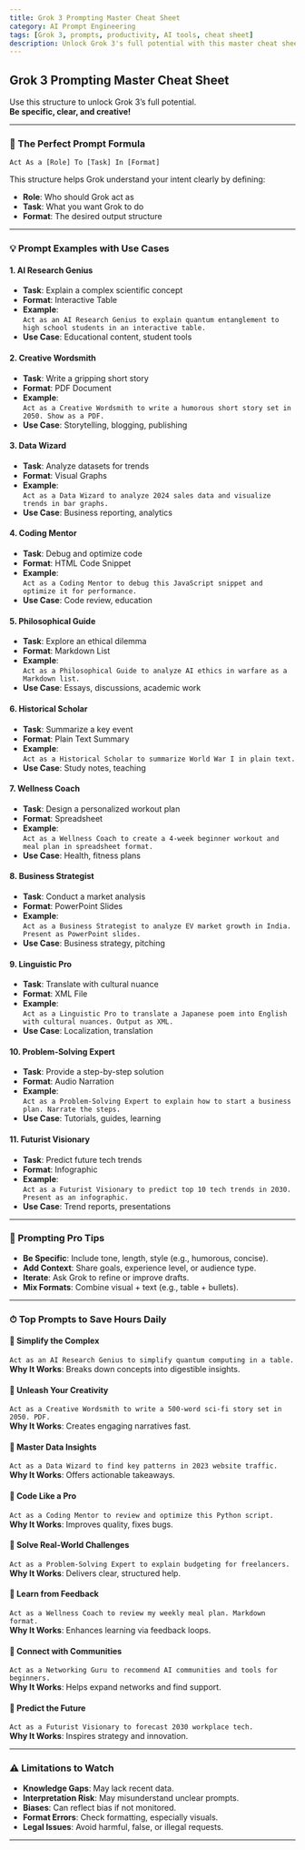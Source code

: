 ```yaml
---
title: Grok 3 Prompting Master Cheat Sheet
category: AI Prompt Engineering
tags: [Grok 3, prompts, productivity, AI tools, cheat sheet]
description: Unlock Grok 3's full potential with this master cheat sheet of expert-level prompts. Learn the perfect prompt formula, roles, tasks, formats, and real-world use cases to save hours daily.
---
```


## Grok 3 Prompting Master Cheat Sheet

Use this structure to unlock Grok 3’s full potential.  
**Be specific, clear, and creative!**

---

### 🧠 The Perfect Prompt Formula

```
Act As a [Role] To [Task] In [Format]
```

This structure helps Grok understand your intent clearly by defining:
- **Role**: Who should Grok act as
- **Task**: What you want Grok to do
- **Format**: The desired output structure

---

### 💡 Prompt Examples with Use Cases

#### 1. **AI Research Genius**
- **Task**: Explain a complex scientific concept  
- **Format**: Interactive Table  
- **Example**:  
  `Act as an AI Research Genius to explain quantum entanglement to high school students in an interactive table.`  
- **Use Case**: Educational content, student tools

#### 2. **Creative Wordsmith**
- **Task**: Write a gripping short story  
- **Format**: PDF Document  
- **Example**:  
  `Act as a Creative Wordsmith to write a humorous short story set in 2050. Show as a PDF.`  
- **Use Case**: Storytelling, blogging, publishing

#### 3. **Data Wizard**
- **Task**: Analyze datasets for trends  
- **Format**: Visual Graphs  
- **Example**:  
  `Act as a Data Wizard to analyze 2024 sales data and visualize trends in bar graphs.`  
- **Use Case**: Business reporting, analytics

#### 4. **Coding Mentor**
- **Task**: Debug and optimize code  
- **Format**: HTML Code Snippet  
- **Example**:  
  `Act as a Coding Mentor to debug this JavaScript snippet and optimize it for performance.`  
- **Use Case**: Code review, education

#### 5. **Philosophical Guide**
- **Task**: Explore an ethical dilemma  
- **Format**: Markdown List  
- **Example**:  
  `Act as a Philosophical Guide to analyze AI ethics in warfare as a Markdown list.`  
- **Use Case**: Essays, discussions, academic work

#### 6. **Historical Scholar**
- **Task**: Summarize a key event  
- **Format**: Plain Text Summary  
- **Example**:  
  `Act as a Historical Scholar to summarize World War I in plain text.`  
- **Use Case**: Study notes, teaching

#### 7. **Wellness Coach**
- **Task**: Design a personalized workout plan  
- **Format**: Spreadsheet  
- **Example**:  
  `Act as a Wellness Coach to create a 4-week beginner workout and meal plan in spreadsheet format.`  
- **Use Case**: Health, fitness plans

#### 8. **Business Strategist**
- **Task**: Conduct a market analysis  
- **Format**: PowerPoint Slides  
- **Example**:  
  `Act as a Business Strategist to analyze EV market growth in India. Present as PowerPoint slides.`  
- **Use Case**: Business strategy, pitching

#### 9. **Linguistic Pro**
- **Task**: Translate with cultural nuance  
- **Format**: XML File  
- **Example**:  
  `Act as a Linguistic Pro to translate a Japanese poem into English with cultural nuances. Output as XML.`  
- **Use Case**: Localization, translation

#### 10. **Problem-Solving Expert**
- **Task**: Provide a step-by-step solution  
- **Format**: Audio Narration  
- **Example**:  
  `Act as a Problem-Solving Expert to explain how to start a business plan. Narrate the steps.`  
- **Use Case**: Tutorials, guides, learning

#### 11. **Futurist Visionary**
- **Task**: Predict future tech trends  
- **Format**: Infographic  
- **Example**:  
  `Act as a Futurist Visionary to predict top 10 tech trends in 2030. Present as an infographic.`  
- **Use Case**: Trend reports, presentations

---

### 🧩 Prompting Pro Tips

- **Be Specific**: Include tone, length, style (e.g., humorous, concise).
- **Add Context**: Share goals, experience level, or audience type.
- **Iterate**: Ask Grok to refine or improve drafts.
- **Mix Formats**: Combine visual + text (e.g., table + bullets).

---

### ⏱ Top Prompts to Save Hours Daily

#### 🔹 Simplify the Complex  
`Act as an AI Research Genius to simplify quantum computing in a table.`  
**Why It Works**: Breaks down concepts into digestible insights.

#### 🔹 Unleash Your Creativity  
`Act as a Creative Wordsmith to write a 500-word sci-fi story set in 2050. PDF.`  
**Why It Works**: Creates engaging narratives fast.

#### 🔹 Master Data Insights  
`Act as a Data Wizard to find key patterns in 2023 website traffic.`  
**Why It Works**: Offers actionable takeaways.

#### 🔹 Code Like a Pro  
`Act as a Coding Mentor to review and optimize this Python script.`  
**Why It Works**: Improves quality, fixes bugs.

#### 🔹 Solve Real-World Challenges  
`Act as a Problem-Solving Expert to explain budgeting for freelancers.`  
**Why It Works**: Delivers clear, structured help.

#### 🔹 Learn from Feedback  
`Act as a Wellness Coach to review my weekly meal plan. Markdown format.`  
**Why It Works**: Enhances learning via feedback loops.

#### 🔹 Connect with Communities  
`Act as a Networking Guru to recommend AI communities and tools for beginners.`  
**Why It Works**: Helps expand networks and find support.

#### 🔹 Predict the Future  
`Act as a Futurist Visionary to forecast 2030 workplace tech.`  
**Why It Works**: Inspires strategy and innovation.

---

### ⚠️ Limitations to Watch

- **Knowledge Gaps**: May lack recent data.
- **Interpretation Risk**: May misunderstand unclear prompts.
- **Biases**: Can reflect bias if not monitored.
- **Format Errors**: Check formatting, especially visuals.
- **Legal Issues**: Avoid harmful, false, or illegal requests.

---

